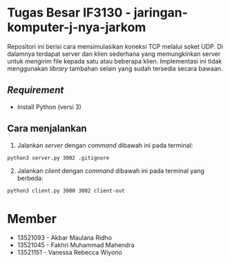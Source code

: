 # Tugas Besar IF3130 - jaringan-komputer-j-nya-jarkom

Repositori ini berisi cara mensimulasikan koneksi TCP melalui soket UDP. 
Di dalamnya terdapat server dan klien sederhana yang memungkinkan server untuk mengirim file kepada satu atau beberapa klien.
Implementasi ini tidak menggunakan _library_ tambahan selain yang sudah tersedia secara bawaan.

## _Requirement_
- Install Python (versi 3) 

## Cara menjalankan
1. Jalankan _server_ dengan _command_ dibawah ini pada terminal:
```sh
python3 server.py 3002 .gitignore
```
2. Jalankan _client_ dengan _command_ dibawah ini pada terminal yang berbeda:
```sh
python3 client.py 3000 3002 client-out
```

# Member
* 13521093 - Akbar Maulana Ridho
* 13521045 - Fakhri Muhammad Mahendra
* 13521151 - Vanessa Rebecca Wiyono
  
